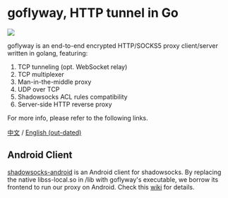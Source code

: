 # goflyway, HTTP tunnel in Go

![](https://raw.githubusercontent.com/coyove/goflyway/gdev/.misc/logo.png)

goflyway is an end-to-end encrypted HTTP/SOCKS5 proxy client/server written in golang, featuring:

1. TCP tunneling (opt. WebSocket relay)
2. TCP multiplexer
3. Man-in-the-middle proxy
4. UDP over TCP
5. Shadowsocks ACL rules compatibility
6. Server-side HTTP reverse proxy

For more info, please refer to the following links.

[中文](https://github.com/coyove/goflyway/wiki/%E4%BD%BF%E7%94%A8%E6%95%99%E7%A8%8B) / [English (out-dated)](https://github.com/coyove/goflyway/wiki/Getting-Started)

## Android Client

[shadowsocks-android](https://github.com/shadowsocks/shadowsocks-android/) is an Android client for shadowsocks. By replacing the native libss-local.so in /lib with goflyway's executable, we borrow its frontend to run our proxy on Android. Check this [wiki](https://github.com/coyove/goflyway/wiki/Android-%E5%AE%A2%E6%88%B7%E7%AB%AF) for details.